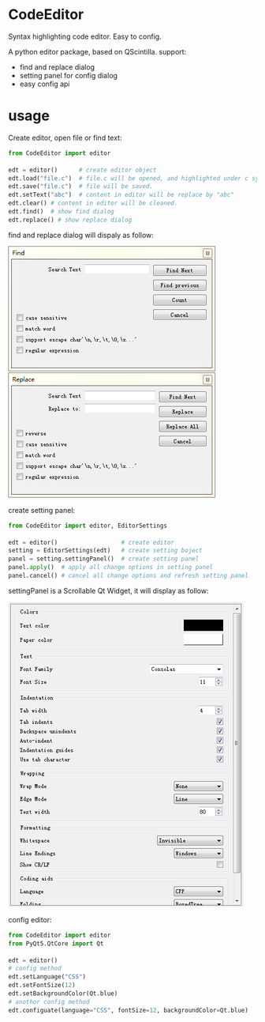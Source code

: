 # CodeEditor
Syntax highlighting code editor. Easy to config.
 
A python editor package, based on QScintilla. support:

+ find and replace dialog
+ setting panel for config dialog
+ easy config api

# usage

Create editor, open file or find text:

~~~python
from CodeEditor import editor

edt = editor()      # create editor object
edt.load("file.c")  # file.c will be opened, and highlighted under c syntax
edt.save("file.c")  # file will be saved.
edt.setText("abc")  # content in editor will be replace by "abc"
edt.clear() # content in editor will be cleaned.
edt.find()  # show find dialog
edt.replace() # show replace dialog
~~~

find and replace dialog will dispaly as follow:

![search dialog screenshot](docs/assets/screenshot/find.png)
![replace dialog screenshot](docs/assets/screenshot/replace.png)

create setting panel:

~~~python
from CodeEditor import editor, EditorSettings

edt = editor()                  # create editor
setting = EditorSettings(edt)   # create setting boject
panel = setting.settingPanel()  # create setting panel
panel.apply()  # apply all change options in setting panel
panel.cancel() # cancel all change options and refresh setting panel
~~~

settingPanel is a Scrollable Qt Widget, it will display as follow:

![setting panel screenshot](docs/assets/screenshot/settingpanel.png)

config editor:

~~~python
from CodeEditor import editor
from PyQt5.QtCore import Qt

edt = editor()
# config method
edt.setLanguage("CSS")
edt.setFontSize(12)
edt.setBackgroundColor(Qt.blue)
# anothor config method
edt.configuate(language="CSS", fontSize=12, backgroundColor=Qt.blue)
~~~